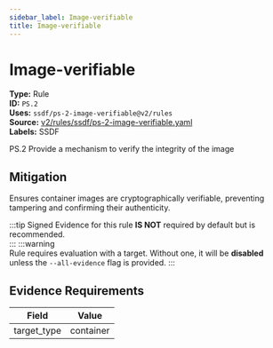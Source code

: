 ```yaml
---
sidebar_label: Image-verifiable
title: Image-verifiable
---  
```

# Image-verifiable  
**Type:** Rule  
**ID:** `PS.2`  
**Uses:** `ssdf/ps-2-image-verifiable@v2/rules`  
**Source:** [v2/rules/ssdf/ps-2-image-verifiable.yaml](https://github.com/scribe-public/sample-policies/blob/main/v2/rules/ssdf/ps-2-image-verifiable.yaml)  
**Labels:** SSDF  

PS.2 Provide a mechanism to verify the integrity of the image


## Mitigation  
Ensures container images are cryptographically verifiable, preventing tampering and confirming their authenticity.


:::tip 
Signed Evidence for this rule **IS NOT** required by default but is recommended.  
::: 
:::warning  
Rule requires evaluation with a target. Without one, it will be **disabled** unless the `--all-evidence` flag is provided.
::: 

## Evidence Requirements  
| Field | Value |
|-------|-------|
| target_type | container |

